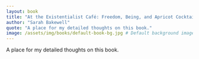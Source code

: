 ```yaml
---
layout: book
title: "At the Existentialist Café: Freedom, Being, and Apricot Cocktails"
author: "Sarah Bakewell"
quote: "A place for my detailed thoughts on this book."
image: /assets/img/books/default-book-bg.jpg # Default background image
---
```


A place for my detailed thoughts on this book.
